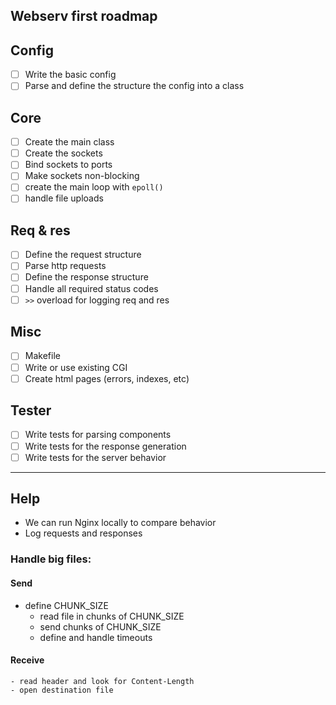 ## Webserv first roadmap

## Config
- [ ] Write the basic config
- [ ] Parse and define the structure the config into a class 

## Core
- [ ] Create the main class
- [ ] Create the sockets
- [ ] Bind sockets to ports
- [ ] Make sockets non-blocking
- [ ] create the main loop with `epoll()`
- [ ] handle file uploads

## Req & res
- [ ] Define the request structure
- [ ] Parse http requests
- [ ] Define the response structure
- [ ] Handle all required status codes
- [ ] `>>` overload for logging req and res

## Misc
- [ ] Makefile 
- [ ] Write or use existing CGI
- [ ] Create html pages (errors, indexes, etc)

## Tester
- [ ] Write tests for parsing components
- [ ] Write tests for the response generation
- [ ] Write tests for the server behavior

--- 

## Help
- We can run Nginx locally to compare behavior
- Log requests and responses 

###  Handle big files:
#### Send
  - define CHUNK_SIZE
	- read file in chunks of CHUNK_SIZE
	- send chunks of CHUNK_SIZE
	- define and handle timeouts
#### Receive
	- read header and look for Content-Length
	- open destination file
